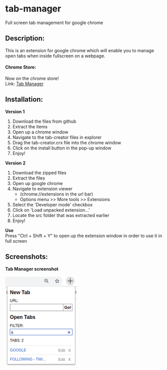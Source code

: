 <h1>tab-manager</h1>

<p>Full screen tab management for google chrome</p>
<h2>Description:</h2>
<p>
  This is an extension for google chrome which will enable you to manage open tabs when inside fullscreen on a webpage.
</p>

<p>
  <h4>Chrome Store:</h4>
  Now on the chrome store!<br>
  Link:
  <a href="https://chrome.google.com/webstore/detail/tab-manager/joedmpmimnhapomaphaoohgaipeajiji">Tab Manager</a>
  <h2>Installation:</h2>
  <strong>Version 1</strong>
  <ol>
    <li>Download the files from github</li>
    <li>Extract the items</li>
    <li>Open up a chrome window</li>
    <li>Navigate to the tab-creator files in explorer</li>
    <li>Drag the tab-creator.crx file into the chrome window</li>
    <li>Click on the install button in the pop-up window</li>
    <li>Enjoy!</li>
  </ol>
  <strong>Version 2</strong>
  <ol>
    <li>Download the zipped files</li>
    <li>Extract the files</li>
    <li>Open up google chrome</li>
    <li>Navigate to extension viewer
      <ul>
        <li>(chrome://extensions in the url bar)</li>
        <li>Options menu >> More tools >> Extensions</li>
      </ul>
    </li>
    <li>Select the 'Developer mode' checkbox</li>
    <li>Click on 'Load unpacked extension...'</li>
    <li>Locate the src folder that was extracted earlier</li>
    <li>Enjoy!</li>
  </ol>
  <strong>Use</strong><br>
  Press "Ctrl + Shift + Y" to open up the extension window in order to use it in full screen
</p>
<h2>Screenshots:</h2>
<strong>Tab Manager screenshot</strong>

![Tab Manager Screenshot](screenshots/screenshot2.png?raw=true)
